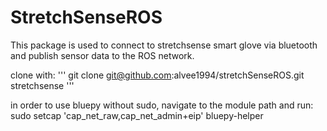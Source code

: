 # StretchSenseROS

This package is used to connect to stretchsense smart glove via bluetooth and publish sensor data to the ROS network.

clone with:
'''
git clone git@github.com:alvee1994/stretchSenseROS.git stretchsense
'''

in order to use bluepy without sudo, navigate to the module path and run:
sudo setcap 'cap_net_raw,cap_net_admin+eip' bluepy-helper
